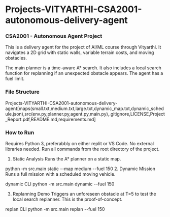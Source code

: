 # Projects-VITYARTHI-CSA2001-autonomous-delivery-agent
### CSA2001 - Autonomous Agent Project

This is a delivery agent for the project of AI/ML course through Vityarthi. It navigates a 2D grid with static walls, variable terrain costs, and moving obstacles.

The main planner is a time-aware A* search. It also includes a local search function for replanning if an unexpected obstacle appears. The agent has a fuel limit.

### File Structure

Projects-VITYARTHI-CSA2001-autonomous-delivery-agent[maps(small.txt,medium.txt,large.txt,dynamic_map.txt,dynamic_schedule.json),src(env.py,planner.py,agent.py,main.py),.gitignore,LICENSE,Project_Report.pdf,README.md,requirements.md]

### How to Run

Requires Python 3, preferabbly on either replit or VS Code. No external libraries needed. Run all commands from the root directory of the project.

1. Static Analysis
Runs the A* planner on a static map.

python -m src.main static --map medium --fuel 150
2. Dynamic Mission
Runs a full mission with a scheduled moving vehicle.

dynamic CLI
python -m src.main dynamic --fuel 150

3. Replanning Demo
Triggers an unforeseen obstacle at T=5 to test the local search replanner. This is the proof-of-concept.

replan CLI
python -m src.main replan --fuel 150

